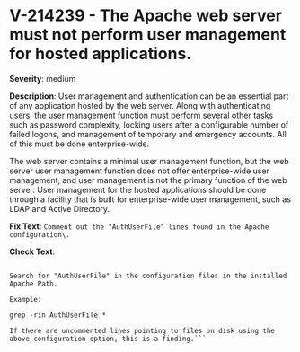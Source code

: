 # V-214239 - The Apache web server must not perform user management for hosted applications.

**Severity**: medium

**Description**:
User management and authentication can be an essential part of any application hosted by the web server. Along with authenticating users, the user management function must perform several other tasks such as password complexity, locking users after a configurable number of failed logons, and management of temporary and emergency accounts. All of this must be done enterprise-wide.

The web server contains a minimal user management function, but the web server user management function does not offer enterprise-wide user management, and user management is not the primary function of the web server. User management for the hosted applications should be done through a facility that is built for enterprise-wide user management, such as LDAP and Active Directory.

**Fix Text**:
```Comment out the "AuthUserFile" lines found in the Apache configuration\.```

**Check Text**:
```Review the web server documentation and configuration to determine if the web server is being used as a user management application.
 
Search for "AuthUserFile" in the configuration files in the installed Apache Path.
 
Example:

grep -rin AuthUserFile *
 
If there are uncommented lines pointing to files on disk using the above configuration option, this is a finding.```
